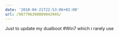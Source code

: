```yaml
---
date: '2018-04-21T22:53:06+02:00'
url: /987796390809042945/
---
```

Just to update my dualboot #Win7 which i rarely use
